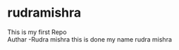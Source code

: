 # rudramishra
This is my first Repo
<br />
Authar -Rudra mishra
this is done 
my name rudra mishra

